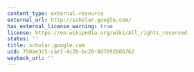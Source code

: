 ```yaml
---
content_type: external-resource
external_url: http://scholar.google.com/
has_external_license_warning: true
license: https://en.wikipedia.org/wiki/All_rights_reserved
status: ''
title: scholar.google.com
uid: 750ae3c5-cae1-4c2b-bc20-8d7b92b86762
wayback_url: ''
---
```

